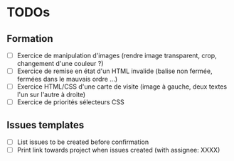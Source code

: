 # TODOs

## Formation

- [ ] Exercice de manipulation d'images (rendre image transparent, crop, changement d'une couleur ?)
- [ ] Exercice de remise en état d'un HTML invalide (balise non fermée, fermées dans le mauvais ordre ...)
- [ ] Exercice HTML/CSS d'une carte de visite (image à gauche, deux textes l'un sur l'autre à droite)
- [ ] Exercice de priorités sélecteurs CSS

## Issues templates

- [ ] List issues to be created before confirmation
- [ ] Print link towards project when issues created (with assignee: XXXX)
